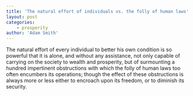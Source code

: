 ```yaml
---
title: 'The natural effort of individuals vs. the folly of human laws'
layout: post
categories:
    - prosperity
author: 'Adam Smith'
---
```


The natural effort of every individual to better his own condition is so powerful that it is alone, and without any assistance, not only capable of carrying on the society to wealth and prosperity, but of surmounting a hundred impertinent obstructions with which the folly of human laws too often encumbers its operations; though the effect of these obstructions is always more or less either to encroach upon its freedom, or to diminish its security.